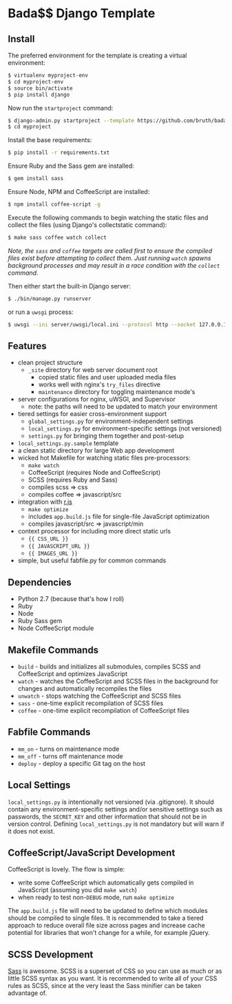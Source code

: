 # Bada$$ Django Template

## Install

The preferred environment for the template is creating a virtual environment:

```bash
$ virtualenv myproject-env
$ cd myproject-env
$ source bin/activate
$ pip install django
```

Now run the `startproject` command:

```bash
$ django-admin.py startproject --template https://github.com/bruth/badass-django-template/zipball/master -e py,ini,gitignore,in,conf,md,sample -n Makefile myproject
$ cd myproject
```

Install the base requirements:

```bash
$ pip install -r requirements.txt
```

Ensure Ruby and the Sass gem are installed:

```bash
$ gem install sass
```

Ensure Node, NPM and CoffeeScript are installed:

```bash
$ npm install coffee-script -g
```

Execute the following commands to begin watching the static files and
collect the files (using Django's collectstatic command):

```bash
$ make sass coffee watch collect
```

_Note, the `sass` and `coffee` targets are called first to ensure the compiled
files exist before attempting to collect them. Just running `watch` spawns
background processes and may result in a race condition with the `collect`
command._

Then either start the built-in Django server:

```bash
$ ./bin/manage.py runserver
```

or run a `uwsgi` process:

```bash
$ uwsgi --ini server/uwsgi/local.ini --protocol http --socket 127.0.0.1:8000 --check-static _site
```

## Features

- clean project structure
    - ``_site`` directory for web server document root
        - copied static files and user uploaded media files
        - works well with nginx's ``try_files`` directive
        - ``maintenance`` directory for toggling maintenance mode's
- server configurations for nginx, uWSGI, and Supervisor
    - note: the paths will need to be updated to match your environment
- tiered settings for easier cross-environment support
    - ``global_settings.py`` for environment-independent settings
    - ``local_settings.py`` for environment-specific settings (not versioned)
    - ``settings.py`` for bringing them together and post-setup
- ``local_settings.py.sample`` template
- a clean static directory for large Web app development
- wicked hot Makefile for watching static files pre-processors:
    - ``make watch``
    - CoffeeScript (requires Node and CoffeeScript)
    - SCSS (requires Ruby and Sass)
    - compiles scss => css
    - compiles coffee => javascript/src
- integration with [r.js](https://github.com/jrburke/r.js/)
    - ``make optimize``
    - includes ``app.build.js`` file for single-file JavaScript optimization
    - compiles javascript/src => javascript/min
- context processor for including more direct static urls
    - ``{{ CSS_URL }}``
    - ``{{ JAVASCRIPT_URL }}``
    - ``{{ IMAGES_URL }}``
- simple, but useful fabfile.py for common commands

## Dependencies

- Python 2.7 (because that's how I roll)
- Ruby
- Node
- Ruby Sass gem
- Node CoffeeScript module

## Makefile Commands

- ``build`` - builds and initializes all submodules, compiles SCSS and
    CoffeeScript and optimizes JavaScript
- ``watch`` - watches the CoffeeScript and SCSS files in the background
for changes and automatically recompiles the files
- ``unwatch`` - stops watching the CoffeeScript and SCSS files
- ``sass`` - one-time explicit recompilation of SCSS files
- ``coffee`` - one-time explicit recompilation of CoffeeScript files

## Fabfile Commands

- ``mm_on`` - turns on maintenance mode
- ``mm_off`` - turns off maintenance mode
- ``deploy`` - deploy a specific Git tag on the host


## Local Settings

``local_settings.py`` is intentionally not versioned (via .gitignore). It should
contain any environment-specific settings and/or sensitive settings such as
passwords, the ``SECRET_KEY`` and other information that should not be in version
control. Defining ``local_settings.py`` is not mandatory but will warn if it does
not exist.

## CoffeeScript/JavaScript Development

CoffeeScript is lovely. The flow is simple:

- write some CoffeeScript which automatically gets compiled in JavaScript
(assuming you did ``make watch``)
- when ready to test non-``DEBUG`` mode, run ``make optimize``

The ``app.build.js`` file will need to be updated to define which modules
should be compiled to single files. It is recommended to take a tiered
approach to reduce overall file size across pages and increase cache potential
for libraries that won't change for a while, for example jQuery.

## SCSS Development

[Sass](http://sass-lang.com/) is awesome. SCSS is a superset of CSS so you can
use as much or as little SCSS syntax as you want. It is recommended to write
all of your CSS rules as SCSS, since at the very least the Sass minifier can
be taken advantage of.
